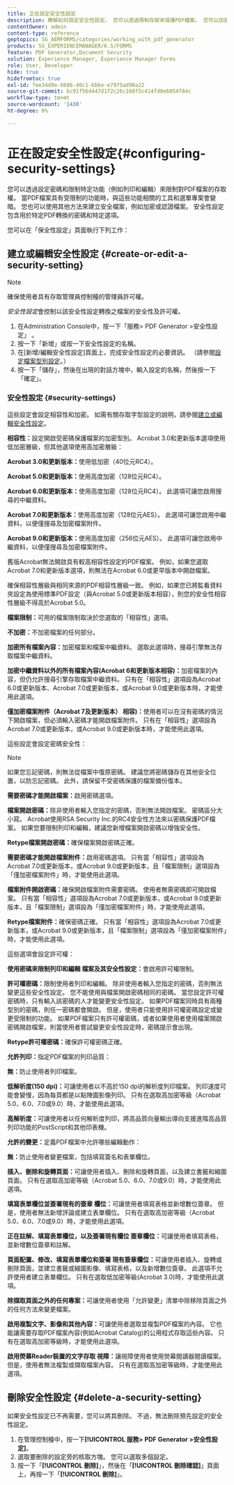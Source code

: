 ```yaml
---
title: 正在設定安全性設定
description: 瞭解如何設定安全性設定。 您可以透過限制存取來保護PDF檔案。 您可以加密、認證或密碼保護檔案。
contentOwner: admin
content-type: reference
geptopics: SG_AEMFORMS/categories/working_with_pdf_generator
products: SG_EXPERIENCEMANAGER/6.5/FORMS
feature: PDF Generator,Document Security
solution: Experience Manager, Experience Manager Forms
role: User, Developer
hide: true
hidefromtoc: true
exl-id: fee34d9e-6606-40c1-bbbe-e7975ad90a22
source-git-commit: bc91f56d447d1f2c26c160f5c414fd0e6054f84c
workflow-type: tm+mt
source-wordcount: '1430'
ht-degree: 0%

---
```


# 正在設定安全性設定{#configuring-security-settings}

您可以透過設定密碼和限制特定功能（例如列印和編輯）來限制對PDF檔案的存取權。 當PDF檔案具有受限制的功能時，與這些功能相關的工具和選單專案會變暗。 您也可以使用其他方法來建立安全檔案，例如加密或認證檔案。 安全性設定包含用於特定PDF轉換的密碼和特定選項。

您可以在「保全性設定」頁面執行下列工作：

## 建立或編輯安全性設定 {#create-or-edit-a-security-setting}

>[!NOTE]
> 
> 確保使用者具有存取管理員控制檯的管理員許可權。

*安全性設定*&#x200B;會控制以該安全性設定轉換之檔案的安全性及許可權。

1. 在Administration Console中，按一下「服務> PDF Generator >安全性設定」 。
1. 按一下「新增」或按一下安全性設定的名稱。
1. 在[新增/編輯安全性設定]頁面上，完成安全性設定的必要資訊。 （請參閱[設定檔案型別設定](/help/forms/using/admin-help/configuring-file-type-settings.md#configuring-file-type-settings)。）
1. 按一下「儲存」，然後在出現的對話方塊中，輸入設定的名稱，然後按一下「確定」。

### 安全性設定 {#security-settings}

這些設定會設定相容性和加密。 如需有關存取字型設定的說明，請參閱[建立或編輯安全性設定](configuring-security-settings.md#create-or-edit-a-security-setting)。

**相容性：**&#x200B;設定開啟受密碼保護檔案的加密型別。 Acrobat 3.0和更新版本選項使用低加密層級，但其他選項使用高加密層級：

**Acrobat 3.0和更新版本：**&#x200B;使用低加密（40位元RC4）。

**Acrobat 5.0和更新版本：**&#x200B;使用高度加密（128位元RC4）。

**Acrobat 6.0和更新版本：**&#x200B;使用高度加密（128位元RC4）。 此選項可讓您啟用搜尋的中繼資料。

**Acrobat 7.0和更新版本：**&#x200B;使用高度加密（128位元AES）。 此選項可讓您啟用中繼資料，以便僅搜尋及加密檔案附件。

**Acrobat 9.0和更新版本：**&#x200B;使用高度加密（256位元AES）。 此選項可讓您啟用中繼資料，以便僅搜尋及加密檔案附件。

舊版Acrobat無法開啟具有較高相容性設定的PDF檔案。 例如，如果您選取Acrobat 7.0和更新版本選項，則無法在Acrobat 6.0或更早版本中開啟檔案。

確保相容性層級與相同來源的PDF相容性層級一致。 例如，如果您已將監看資料夾設定為使用標準PDF設定（與Acrobat 5.0或更新版本相容），則您的安全性相容性層級不得高於Acrobat 5.0。

**檔案限制：**&#x200B;可用的檔案限制取決於您選取的「相容性」選項。

**不加密：**&#x200B;不加密檔案的任何部分。

**加密所有檔案內容：**&#x200B;加密檔案和檔案中繼資料。 選取此選項時，搜尋引擎無法存取檔案中繼資料。

**加密中繼資料以外的所有檔案內容(Acrobat
6和更新版本相容)：**&#x200B;加密檔案的內容，但仍允許搜尋引擎存取檔案中繼資料。 只有在「相容性」選項設為Acrobat 6.0或更新版本、Acrobat 7.0或更新版本，或Acrobat 9.0或更新版本時，才能使用此選項。

**僅加密檔案附件（Acrobat 7及更新版本）
相容)：**&#x200B;使用者可以在沒有密碼的情況下開啟檔案，但必須輸入密碼才能開啟檔案附件。 只有在「相容性」選項設為Acrobat 7.0或更新版本，或Acrobat 9.0或更新版本時，才能使用此選項。

這些設定會設定密碼安全性：

>[!NOTE]
>
>如果您忘記密碼，則無法從檔案中復原密碼。 建議您將密碼儲存在其他安全位置，以防忘記密碼。 此外，請保留不受密碼保護的檔案備份復本。

**需要密碼才能開啟檔案：**&#x200B;啟用密碼選項。

**檔案開啟密碼：**&#x200B;除非使用者輸入您指定的密碼，否則無法開啟檔案。 密碼區分大小寫。 Acrobat使用RSA Security Inc.的RC4安全性方法來以密碼保護PDF檔案。 如果您要限制列印和編輯，建議您新增檔案開啟密碼以增強安全性。

**Retype檔案開啟密碼：**&#x200B;確保檔案開啟密碼正確。

**需要密碼才能開啟檔案附件：**&#x200B;啟用密碼選項。 只有當「相容性」選項設為Acrobat 7.0或更新版本，或Acrobat 9.0或更新版本，且「檔案限制」選項設為「僅加密檔案附件」時，才能使用此選項。

**檔案附件開啟密碼：**&#x200B;確保開啟檔案附件需要密碼。 使用者無需密碼即可開啟檔案。 只有當「相容性」選項設為Acrobat 7.0或更新版本，或Acrobat 9.0或更新版本，且「檔案限制」選項設為「僅加密檔案附件」時，才能使用此選項。

**Retype檔案附件：**&#x200B;確保密碼正確。 只有當「相容性」選項設為Acrobat 7.0或更新版本，或Acrobat 9.0或更新版本，且「檔案限制」選項設為「僅加密檔案附件」時，才能使用此選項。

這些選項會設定許可權：

**使用密碼來限制列印和編輯
檔案及其安全性設定：**&#x200B;會啟用許可權限制。

**許可權密碼：**&#x200B;限制使用者列印和編輯。 除非使用者輸入您指定的密碼，否則無法變更這些安全性設定。 您不能使用與檔案開啟密碼相同的密碼。 當您設定許可權密碼時，只有輸入該密碼的人才能變更安全性設定。 如果PDF檔案同時具有兩種型別的密碼，則任一密碼都會開啟。 但是，使用者只能使用許可權密碼設定或變更受限制的功能。 如果PDF檔案只有許可權密碼，或者如果使用者使用檔案開啟密碼開啟檔案，則當使用者嘗試變更安全性設定時，密碼提示會出現。

**Retype許可權密碼：**&#x200B;確保許可權密碼正確。

**允許列印：**&#x200B;指定PDF檔案的列印品質：

**無：**&#x200B;防止使用者列印檔案。

**低解析度(150 dpi)：**&#x200B;可讓使用者以不高於150 dpi的解析度列印檔案。 列印速度可能會變慢，因為每頁都是以點陣圖影像列印。 只有在選取高加密等級（Acrobat 5.0、6.0、7.0或9.0）時，才能使用此選項。

**高解析度：**&#x200B;可讓使用者以任何解析度列印，將高品質向量輸出導向支援進階高品質列印功能的PostScript和其他印表機。

**允許的變更：**&#x200B;定義PDF檔案中允許哪些編輯動作：

**無：**&#x200B;防止使用者變更檔案，包括填寫簽名和表單欄位。

**插入、刪除和旋轉頁面：**&#x200B;可讓使用者插入、刪除和旋轉頁面，以及建立書籤和縮圖頁面。 只有在選取高加密等級（Acrobat 5.0、6.0、7.0或9.0）時，才能使用此選項。

**填寫表單欄位並簽署現有的簽章
欄位：**&#x200B;可讓使用者填寫表格並新增數位簽章。 但是，使用者無法新增評論或建立表單欄位。 只有在選取高加密等級（Acrobat 5.0、6.0、7.0或9.0）時，才能使用此選項。

**正在註解、填寫表單欄位，以及簽署現有欄位
簽章欄位：**&#x200B;可讓使用者填寫表格，並新增數位簽章和註解。

**頁面配置、修改、填寫表單欄位和簽署
現有簽章欄位：**&#x200B;可讓使用者插入、旋轉或刪除頁面，並建立書籤或縮圖影像、填寫表格，以及新增數位簽章。 此選項不允許使用者建立表單欄位。 只有在選取低加密等級(Acrobat 3.0)時，才能使用此選項。

**除擷取頁面之外的任何專案：**&#x200B;可讓使用者使用「允許變更」清單中除移除頁面之外的任何方法來變更檔案。

**啟用複製文字、影像和其他內容：**&#x200B;可讓使用者選取並複製PDF檔案的內容。 它也能讓需要存取PDF檔案內容(例如Acrobat Catalog)的公用程式存取這些內容。 只有在選取高加密等級時，才能使用此選項。

**啟用熒幕Reader裝置的文字存取
視障：**&#x200B;讓視障使用者使用熒幕閱讀器閱讀檔案。 但是，使用者無法複製或擷取檔案內容。 只有在選取高加密等級時，才能使用此選項。

## 刪除安全性設定 {#delete-a-security-setting}

如果安全性設定已不再需要，您可以將其刪除。 不過，無法刪除預先設定的安全性設定。

1. 在管理控制檯中，按一下&#x200B;**[!UICONTROL 服務> PDF Generator >安全性設定]**。
1. 選取要刪除的設定旁的核取方塊。 您可以選取多個設定。
1. 按一下「**[!UICONTROL 刪除]**」，然後在「**[!UICONTROL 刪除確認]**」頁面上，再按一下「**[!UICONTROL 刪除]**」。
